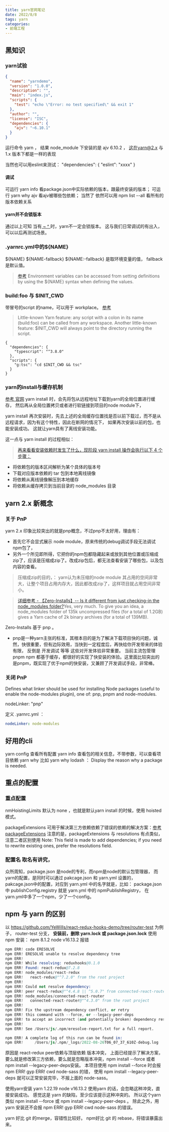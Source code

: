 ```yaml
---
title: yarn官网笔记
date: 2022/8/8
tags: yarn
categories: 
- 前端工程
---
```


## 黑知识

### yarn试验
```json
{
  "name": "yarndemo",
  "version": "1.0.0",
  "description": "",
  "main": "index.js",
  "scripts": {
    "test": "echo \"Error: no test specified\" && exit 1"
  },
  "author": "",
  "license": "ISC",
  "dependencies": {
    "ajv": "~6.10.1"
  }
}
```
运行命令 yarn ，
结果 node_module 下安装的是 ajv 6.10.2 ， 这在yarn@2.x 与 1.x 版本下都是一样的表现

当然也可以用eslint来测试：
 "dependencies": {
    "eslint": "xxxx"
  }

#### 调试
可运行 yarn info 看package.json中实际依赖的版本，跟最终安装的版本；
可运行 yarn why ajv 看ajv被哪些包依赖；
当然了 依然可以用 npm list --all 看所有的版本依赖关系

#### yarn并不会锁版本
通过以上可知 当有[ ~ ^ ](https://docs.npmjs.com/cli/v8/commands/npm-update#caret-dependencies)时，yarn不一定会锁版本。
这与我们日常调试的有出入，可以以后再测试场景。


### .yarnrc.yml中的${NAME} 
${NAME}  ${NAME-fallback} ${NAME:-fallback}  是取环境变量的值， fallback是默认值。 
>[参考](https://yarnpkg.com/configuration/yarnrc)
Environment variables can be accessed from setting definitions by using the ${NAME} syntax when defining the values. 


### build:foo 与 $INIT_CWD
带冒号的script 的name，可以用于 workplace。
[参考](https://yarnpkg.com/getting-started/qa#how-to-share-scripts-between-workspaces)
>Little-known Yarn feature: any script with a colon in its name (build:foo) can be called from any workspace. Another little-known feature: $INIT_CWD will always point to the directory running the script.
```
{
  "dependencies": {
    "typescript": "^3.8.0"
  },
  "scripts": {
    "g:tsc": "cd $INIT_CWD && tsc"
  }
}
```

### yarn的install与缓存机制
[参考 官网](https://yarnpkg.com/features/offline-cache)
yarn install 时，会先将包从远程地址下载到yarn的全局位置进行缓存，
然后再从全局位置拷贝或者进行软链接到项目的node module下，

yarn install 再次安装时，先去上述的全局缓存位置找是否以前下载过，而不是从远程请求，因为有这个特性，因此在断网的情况下，
如果再次安装以前的包，也能安装成功。  这就让yarn具有了离线安装功能。

这一点与 yarn install 的过程相似：
>[再来看看安装依赖时发生了什么，现阶段 yarn install 操作会执行以下 4 个步骤：](http://loveky.github.io/2019/02/11/yarn-pnp/)
- 将依赖包的版本区间解析为某个具体的版本号
- 下载对应版本依赖的 tar 包到本地离线镜像
- 将依赖从离线镜像解压到本地缓存
- 将依赖从缓存拷贝到当前目录的 node_modules 目录

## yarn 2.x 新概念

### 关于 PnP
yarn 2.x 印象比较突出的就是pnp概念，不过pnp不太好用，理由有：
- 首先它不会显式展示 node module，原来传统的debug调试手段无法调试npm包了，
- 另外一个所见即所得，它把你的npm包都隐藏起来或放到其他位置或压缩成zip了，应该是压缩成zip了。改成zip包后，都无法查看安装了哪些包，以及包内容的查看。
>压缩成zip的目的，：
yarn认为未压缩的node module 其占用的空间非常大，让整个项目占用内存大，因此都改成zip了，这样项目就占用空间非常小。

>[详细参考 - 【Zero-Installs】-- Is it different from just checking-in the node_modules folder?](https://yarnpkg.com/features/zero-installs#is-it-different-from-just-checking-in-the-node_modules-folder)Yes, very much. To give you an idea, a node_modules folder of 135k uncompressed files (for a total of 1.2GB) gives a Yarn cache of 2k binary archives (for a total of 139MB).

Zero-Installs 基于 pnp 。

- pnp是一种yarn主张的标准，其根本目的是为了解决下载项目快的问题，诚然，快很重要，但有边际效用，当快到一定程度后，再快给你开发带来的体验有限，
反倒是 开发调试 等等 这些对开发体验非常重要。
当前主流包管理pnpm npm 都基于缓存，都很好的实现了快安装的体验。这里面比较突出的是pnpm，既实现了优于npm的快安装，又兼顾了开发调试手段，非常棒。

### 关闭 PnP
Defines what linker should be used for installing Node packages (useful to enable the node-modules plugin), one of: pnp, pnpm and node-modules.

nodeLinker: "pnp"

定义 .yarnrc.yml ：
```yml
nodeLinker: node-modules
```


## 好用的cli

yarn config  查看所有配置
yarn info 查看包的相关信息，不带参数，可以查看项目依赖
yarn why  比如 yarn why lodash  ： Display the reason why a package is needed.


## 重点的配置

### 重点配置
nmHoistingLimits  默认为 none ，也就是默认yarn install 的时候，使用 hoisted 模式。

packageExtensions  可用于解决第三方依赖依赖了错误的依赖的解决方案：[参考 packageExtensions](https://yarnpkg.com/configuration/yarnrc#packageExtensions)
注意的是，packageExtensions 与 resolutions 有点类似，注意二者区别使用
Note: This field is made to add dependencies; if you need to rewrite existing ones, prefer the resolutions field.


### 配置名 取名有讲究，
众所周知，package.json 是node的专利，而npm是node的默认包管理器，
而 yarn的配置，是同时可以通过 pakcage.json 和 yarn.yml 设置的，
pakcage.json中的配置，对应到 yarn.yml 中的名字就是，比如：
package.json中 publishConfig.registry 就是 yarn.yml 中的 npmPublishRegistry，
在yarn.yml中多了一个npm，少了一个config。















## npm 与 yarn 的区别
以 https://github.com/YeWills/react-redux-hooks-demo/tree/router-test 为例子， router-test 分支，
 **安装前，删除 yarn.lock 或 package.json.lock**
使用npm 安装：
npm 8.1.2
node v16.13.2
报错 
```s
npm ERR! code ERESOLVE
npm ERR! ERESOLVE unable to resolve dependency tree
npm ERR! 
npm ERR! While resolving: reduxhooks@0.1.0
npm ERR! Found: react-redux@7.2.8
npm ERR! node_modules/react-redux
npm ERR!   react-redux@"^7.2.0" from the root project
npm ERR! 
npm ERR! Could not resolve dependency:
npm ERR! peer react-redux@"^4.4.8 || ^5.0.7" from connected-react-router@4.5.0
npm ERR! node_modules/connected-react-router
npm ERR!   connected-react-router@"^4.3.0" from the root project
npm ERR! 
npm ERR! Fix the upstream dependency conflict, or retry
npm ERR! this command with --force, or --legacy-peer-deps
npm ERR! to accept an incorrect (and potentially broken) dependency resolution.
npm ERR! 
npm ERR! See /Users/js/.npm/eresolve-report.txt for a full report.

npm ERR! A complete log of this run can be found in:
npm ERR!     /Users/js/.npm/_logs/2022-08-26T06_07_37_610Z-debug.log
```
原因是 react-redux peer依赖与顶层依赖 版本冲突，
上面已经提示了解决方案，要么就是修改第三方依赖，要么就是忽略版本冲突，npm install --force 或者 npm install --legacy-peer-deps安装。
本项目使用 npm install --force 时会报 npm ERR! gyp ERR! cwd  node-sass 的错，
使用 npm install --legacy-peer-deps 就可以正常安装完毕，不报上面的 node-sass。


使用yarn安装
yarn 1.22.19
node v16.13.2
使用yarn 的话，会忽略这种冲突，直接安装成功。
感觉这是 yarn 的缺陷，至少应该提示这种冲突的。
所以这个yarn 类似 npm install --force 或 npm install --legacy-peer-deps 。
除此之外，用 yarn 安装还不会报 npm ERR! gyp ERR! cwd  node-sass 的错误。 

yarn 好比 git 的merge，容错性比较好。
npm好比 git 的 rebase，将错误暴露出来。













































